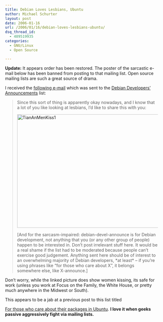 ```yaml
---
title: Debian Loves Lesbians, Ubuntu
author: Michael Schurter
layout: post
date: 2006-01-16
url: /2006/01/16/debian-loves-lesbians-ubuntu/
dsq_thread_id:
  - 489519935
categories:
  - GNU/Linux
  - Open Source

---
```

**Update:** It appears order has been restored. The poster of the sarcastic e-mail below has been banned from posting to that mailing list. Open source mailing lists are such a great source of drama.
  
I received the [following e-mail][1] which was sent to the [Debian Developers&#8217; Announcements][2] list:

> Since this sort of thing is apparently okay nowadays, and I know that a lot of you like looking at lesbians, I&#8217;d like to share this with you:
> 
> [<img src="http://farm1.staticflickr.com/41/81351129_49e6f0289c.jpg" alt="TianAnMenKiss1" width="500" height="375" />][3]
> 
> [And for the sarcasm-impaired: debian-devel-announce is for Debian development, not anything that you (or any other group of people) happen to be interested in. Don&#8217;t post irrelevant stuff here. It would be a real shame if the list had to be moderated because people can&#8217;t exercise good judgement. Anything sent here should be of interest to an overwhelming majority of Debian developers, \*at least\* &#8211; if you&#8217;re using phrases like &#8220;for those who care about X&#8221;, it belongs somewhere else, like X-announce.]

Don&#8217;t worry, while the linked picture does show women kissing, its safe for work (unless you work at Focus on the Family, the White House, or pretty much anywhere in the Midwest or South).

This appears to be a jab at a previous post to this list titled
  
[For those who care about their packages in Ubuntu][4]. **I love it when geeks passive aggressively fight via mailing lists.**

 [1]: http://lists.debian.org/debian-devel-announce/2006/01/msg00009.html
 [2]: http://lists.debian.org/debian-devel-announce/
 [3]: http://www.flickr.com/photos/63978244@N00/81351129/in/photostream/
 [4]: http://lists.debian.org/debian-devel-announce/2006/01/msg00008.html